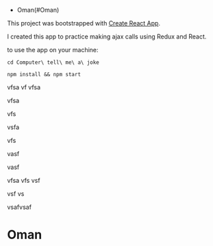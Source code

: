 - Oman(#Oman)

This project was bootstrapped with [Create React App](https://github.com/facebookincubator/create-react-app).

I created this app to practice making ajax calls using Redux and React. 

to use the app on your machine:

```
cd Computer\ tell\ me\ a\ joke
```

```
npm install && npm start
```
vfsa
vf
vfsa



vfsa


vfs


vsfa


vfs

vasf


vasf

vfsa
vfs
vsf


vsf
vs

vsafvsaf

<!-- toc -->
# Oman

